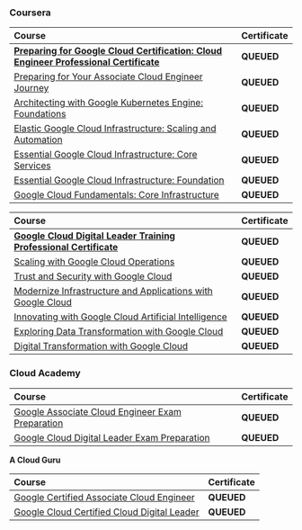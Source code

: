 ### Coursera

<div align="justify">

| Course | Certificate |
| :----- | :----- |
| [**Preparing for Google Cloud Certification: Cloud Engineer Professional Certificate**](https://www.coursera.org/professional-certificates/cloud-engineering-gcp) | **QUEUED** |
| [Preparing for Your Associate Cloud Engineer Journey](https://www.coursera.org/learn/preparing-cloud-associate-cloud-engineer-exam?specialization=cloud-engineering-gcp) | **QUEUED** |
| [Architecting with Google Kubernetes Engine: Foundations](https://www.coursera.org/learn/foundations-google-kubernetes-engine-gke?specialization=cloud-engineering-gcp) | **QUEUED** |
| [Elastic Google Cloud Infrastructure: Scaling and Automation](https://www.coursera.org/learn/gcp-infrastructure-scaling-automation?specialization=cloud-engineering-gcp) | **QUEUED** |
| [Essential Google Cloud Infrastructure: Core Services](https://www.coursera.org/learn/gcp-infrastructure-core-services?specialization=cloud-engineering-gcp) | **QUEUED** |
| [Essential Google Cloud Infrastructure: Foundation](https://www.coursera.org/learn/gcp-infrastructure-foundation?specialization=cloud-engineering-gcp) | **QUEUED** |
| [Google Cloud Fundamentals: Core Infrastructure](https://www.coursera.org/learn/gcp-fundamentals?specialization=cloud-engineering-gcp) | **QUEUED** |

</div>

<div align="justify">

| Course | Certificate |
| :----- | :----- |
| [**Google Cloud Digital Leader Training Professional Certificate**](https://www.coursera.org/professional-certificates/google-cloud-digital-leader-training) | **QUEUED** |
| [Scaling with Google Cloud Operations](https://www.coursera.org/learn/understanding-google-cloud-security-and-operations?specialization=google-cloud-digital-leader-training) | **QUEUED** |
| [Trust and Security with Google Cloud](https://www.coursera.org/learn/trust-and-security-with-google-cloud?specialization=google-cloud-digital-leader-training) | **QUEUED** |
| [Modernize Infrastructure and Applications with Google Cloud](https://www.coursera.org/learn/google-cloud-product-fundamentals?specialization=google-cloud-digital-leader-training) | **QUEUED** |
| [Innovating with Google Cloud Artificial Intelligence](https://www.coursera.org/learn/innovating-with-google-cloud-artificial-intelligence?specialization=google-cloud-digital-leader-training) | **QUEUED** |
| [Exploring Data Transformation with Google Cloud](https://www.coursera.org/learn/innovating-with-data-google-cloud?specialization=google-cloud-digital-leader-training) | **QUEUED** |
| [Digital Transformation with Google Cloud](https://www.coursera.org/learn/digital-transformation-google-cloud?specialization=google-cloud-digital-leader-training) | **QUEUED** |

</div>

### Cloud Academy

<div align="justify">

| Course | Certificate |
| :----- | :----- |
| [Google Associate Cloud Engineer Exam Preparation](https://cloudacademy.com/learning-paths/google-associate-cloud-engineer-exam-preparation-844/) | **QUEUED** |
| [Google Cloud Digital Leader Exam Preparation](https://cloudacademy.com/learning-paths/google-cloud-digital-leader-exam-preparation-1-4155/) | **QUEUED** |

</div>

**A Cloud Guru**   

<div align="justify">

| Course | Certificate |
| :----- | :----- |
| [Google Certified Associate Cloud Engineer](https://www.pluralsight.com/cloud-guru/courses/google-certified-associate-cloud-engineer) | **QUEUED** |
| [Google Cloud Certified Cloud Digital Leader](https://www.pluralsight.com/cloud-guru/courses/google-cloud-certified-cloud-digital-leader) | **QUEUED** |

</div>